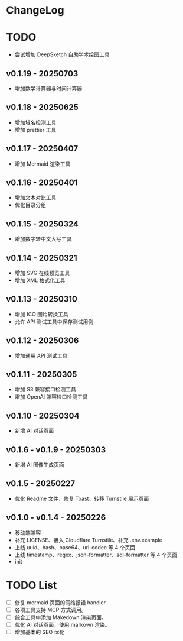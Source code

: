 # ChangeLog

# TODO

- 尝试增加 DeepSketch 自助学术绘图工具

## v0.1.19 - 20250703 

- 增加数学计算器与时间计算器

## v0.1.18 - 20250625

- 增加域名检测工具
- 增加 prettier 工具

## v0.1.17 - 20250407

- 增加 Mermaid 渲染工具

## v0.1.16 - 20250401

- 增加文本对比工具
- 优化目录分组

## v0.1.15 - 20250324

- 增加数字转中文大写工具

## v0.1.14 - 20250321

- 增加 SVG 在线预览工具
- 增加 XML 格式化工具

## v0.1.13 - 20250310

- 增加 ICO 图片转换工具
- 允许 API 测试工具中保存测试用例

## v0.1.12 - 20250306

- 增加通用 API 测试工具

## v0.1.11 - 20250305

- 增加 S3 兼容接口检测工具
- 增加 OpenAI 兼容检口检测工具

## v0.1.10 - 20250304

- 新增 AI 对话页面

## v0.1.6 - v0.1.9 - 20250303

- 新增 AI 图像生成页面

## v0.1.5 - 20250227

- 优化 Readme 文件、修复 Toast、转移 Turnstile 展示页面

## v0.1.0 - v0.1.4 - 20250226

- 移动端兼容
- 补充 LICENSE、接入 Cloudflare Turnstile、补充 .env.example
- 上线 uuid、hash、base64、url-codec 等 4 个页面
- 上线 timestamp、regex、json-formatter、sql-formatter 等 4 个页面
- init

# TODO List

- [ ] 修复 mermaid 页面的网络报错 handler
- [ ] 各项工具支持 MCP 方式调用。
- [ ] 综合工具中添加 Makedown 渲染页面。
- [ ] 优化 AI 对话页面，使用 markown 渲染。
- [ ] 增加基本的 SEO 优化
